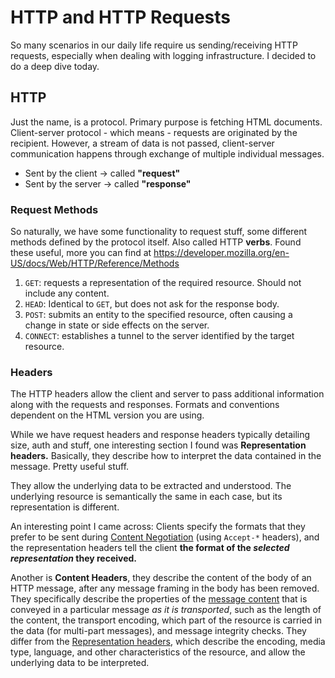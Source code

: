 # HTTP and HTTP Requests

So many scenarios in our daily life require us sending/receiving HTTP requests, especially when dealing with logging infrastructure.
I decided to do a deep dive today.

## HTTP
Just the name, is a protocol. Primary purpose is fetching HTML documents.
Client-server protocol - which means - requests are originated by the recipient.
However, a stream of data is not passed, client-server communication happens through exchange of multiple individual messages.

 - Sent by the client -> called **"request"**
 - Sent by the server -> called **"response"**

### Request Methods

So naturally, we have some functionality to request stuff, some different methods defined by the protocol itself. Also called HTTP **verbs**. Found these useful, more you can find at https://developer.mozilla.org/en-US/docs/Web/HTTP/Reference/Methods

 1. `GET`: requests a representation of the required resource. Should not include any content.
 2. `HEAD`: Identical to `GET`, but does not ask for the response body.
 3. `POST`: submits an entity to the specified resource, often causing a change in state or side effects on the server.
 4. `CONNECT`: establishes a tunnel to the server identified by the target resource.

### Headers
The HTTP headers allow the client and server to pass additional information along with the requests and responses. Formats and conventions dependent on the HTML version you are using.

While we have request headers and response headers typically detailing size, auth and stuff, one interesting section I found was **Representation headers.** Basically, they describe how to interpret the data contained in the message. Pretty useful stuff.

They allow the underlying data to be extracted and understood. The underlying resource is semantically the same in each case, but its representation is different.

An interesting point I came across: Clients specify the formats that they prefer to be sent during [Content Negotiation](https://developer.mozilla.org/en-US/docs/Web/HTTP/Guides/Content_negotiation) (using `Accept-*` headers), and the representation headers tell the client **the format of the _selected representation_ they received.**

Another is **Content Headers**, they describe the content of the body of an HTTP message, after any message framing in the body has been removed. They specifically describe the properties of the [message content](https://developer.mozilla.org/en-US/docs/Glossary/HTTP_Content) that is conveyed in a particular message _as it is transported_, such as the length of the content, the transport encoding, which part of the resource is carried in the data (for multi-part messages), and message integrity checks. They differ from the [Representation headers](https://developer.mozilla.org/en-US/docs/Glossary/Representation_header), which describe the encoding, media type, language, and other characteristics of the resource, and allow the underlying data to be interpreted.